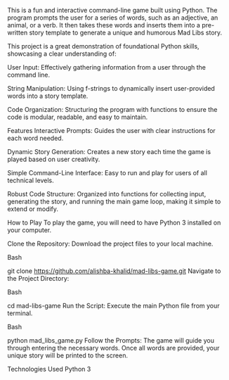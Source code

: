 This is a fun and interactive command-line game built using Python. The program prompts the user for a series of words, such as an adjective, an animal, or a verb. It then takes these words and inserts them into a pre-written story template to generate a unique and humorous Mad Libs story.

This project is a great demonstration of foundational Python skills, showcasing a clear understanding of:

User Input: Effectively gathering information from a user through the command line.

String Manipulation: Using f-strings to dynamically insert user-provided words into a story template.

Code Organization: Structuring the program with functions to ensure the code is modular, readable, and easy to maintain.

Features
Interactive Prompts: Guides the user with clear instructions for each word needed.

Dynamic Story Generation: Creates a new story each time the game is played based on user creativity.

Simple Command-Line Interface: Easy to run and play for users of all technical levels.

Robust Code Structure: Organized into functions for collecting input, generating the story, and running the main game loop, making it simple to extend or modify.

How to Play
To play the game, you will need to have Python 3 installed on your computer.

Clone the Repository: Download the project files to your local machine.

Bash

git clone https://github.com/alishba-khalid/mad-libs-game.git
Navigate to the Project Directory:

Bash

cd mad-libs-game
Run the Script: Execute the main Python file from your terminal.

Bash

python mad_libs_game.py
Follow the Prompts: The game will guide you through entering the necessary words. Once all words are provided, your unique story will be printed to the screen.

Technologies Used
Python 3

